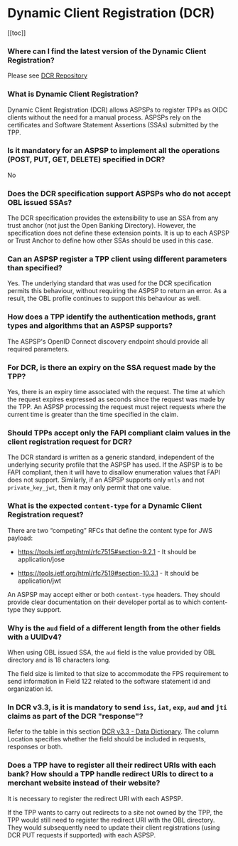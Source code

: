 # Dynamic Client Registration (DCR)
[[toc]]

### **Where can I find the latest version of the Dynamic Client Registration?**

Please see [DCR Repository](https://openbankinguk.github.io/dcr-docs-pub/)

### **What is Dynamic Client Registration?**

Dynamic Client Registration (DCR) allows ASPSPs to register TPPs as OIDC clients without the need for a manual process. ASPSPs rely on the certificates and Software Statement Assertions (SSAs) submitted by the TPP.

### **Is it mandatory for an ASPSP to implement all the operations (POST, PUT, GET, DELETE) specified in DCR?**

No

### **Does the DCR specification support ASPSPs who do not accept OBL issued SSAs?**

The DCR specification provides the extensibility to use an SSA from any trust anchor (not just the Open Banking Directory). However, the specification does not define these extension points. It is up to each ASPSP or Trust Anchor to define how other SSAs should be used in this case.

### **Can an ASPSP register a TPP client using different parameters than specified?**

Yes. The underlying standard that was used for the DCR specification permits this behaviour, without requiring the ASPSP to return an error. As a result, the OBL profile continues to support this behaviour as well.

### **How does a TPP identify the authentication methods, grant types and algorithms that an ASPSP supports?**

The ASPSP's OpenID Connect discovery endpoint should provide all required parameters.

### **For DCR, is there an expiry on the SSA request made by the TPP?**

Yes, there is an expiry time associated with the request. The time at which the request expires expressed as seconds since the request was made by the TPP. An ASPSP processing the request must reject requests where the current time is greater than the time specified in the claim.

### **Should TPPs accept only the FAPI compliant claim values in the client registration request for DCR?**

The DCR standard is written as a generic standard, independent of the underlying security profile that the ASPSP has used. If the ASPSP is to be FAPI compliant, then it will have to disallow enumeration values that FAPI does not support. Similarly, if an ASPSP supports only `mtls` and not `private_key_jwt`, then it may only permit that one value.

### **What is the expected `content-type` for a Dynamic Client Registration request?**

There are two “competing” RFCs that define the content type for JWS payload:

* https://tools.ietf.org/html/rfc7515#section-9.2.1 - It should be application/jose

* https://tools.ietf.org/html/rfc7519#section-10.3.1 - It should be application/jwt

An ASPSP may accept either or both `content-type` headers. They should provide clear documentation on their developer portal as to which content-type they support.

### **Why is the `aud` field of a different length from the other fields with a UUIDv4?**

When using OBL issued SSA, the `aud` field is the value provided by OBL directory and is 18 characters long.

The field size is limited to that size to accommodate the FPS requirement to send information in Field 122 related to the software statement id and organization id.

### **In DCR v3.3, is it is mandatory to send `iss`, `iat`, `exp`, `aud` and `jti` claims as part of the DCR "response"?**

Refer to the table in this section <a href="
https://openbankinguk.github.io/dcr-docs-pub/v3.3/dynamic-client-registration.html#data-dictionary
" class="external-link" rel="nofollow">DCR v3.3 - Data Dictionary</a>. The column Location specifies whether the field should be included in requests, responses or both. 

### **Does a TPP have to register all their redirect URIs with each bank? How should a TPP handle redirect URIs to direct to a merchant website instead of their website?** 

It is necessary to register the redirect URI with each ASPSP.

If the TPP wants to carry out redirects to a site not owned by the TPP, the TPP would still need to register the redirect URI with the OBL directory. They would subsequently need to update their client registrations (using DCR PUT requests if supported) with each ASPSP.